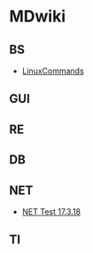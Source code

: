 MDwiki
======

## BS

* [LinuxCommands](LinuxCommands.md)

## GUI

## RE

## DB

## NET

* [NET Test 17.3.18](NET_test.md)

## TI






